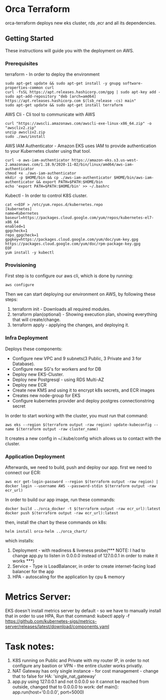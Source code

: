 # Orca Terraform
orca-terraform deploys new eks cluster, rds ,ecr and all its dependencies.

## Getting Started
These instructions will guide you with the deployment on AWS.

### Prerequisites
terraform - In order to deploy the environment

	sudo apt-get update && sudo apt-get install -y gnupg software-properties-common curl
	curl -fsSL https://apt.releases.hashicorp.com/gpg | sudo apt-key add -
	sudo apt-add-repository "deb [arch=amd64] https://apt.releases.hashicorp.com $(lsb_release -cs) main"
	sudo apt-get update && sudo apt-get install terraform

AWS Cli - Cli tool to communicate with AWS

	curl "https://awscli.amazonaws.com/awscli-exe-linux-x86_64.zip" -o "awscliv2.zip"
	unzip awscliv2.zip
	sudo ./aws/install


AWS IAM Authenticator - Amazon EKS uses IAM to provide authentication to your Kubernetes cluster using that tool.

	curl -o aws-iam-authenticator https://amazon-eks.s3.us-west-2.amazonaws.com/1.18.9/2020-11-02/bin/linux/amd64/aws-iam-authenticator
	chmod +x ./aws-iam-authenticator
	mkdir -p $HOME/bin && cp ./aws-iam-authenticator $HOME/bin/aws-iam-authenticator && export PATH=$PATH:$HOME/bin
	echo 'export PATH=$PATH:$HOME/bin' >> ~/.bashrc


Kubectl - In order to control K8S cluster.

	cat <<EOF > /etc/yum.repos.d/kubernetes.repo
	[kubernetes]
	name=Kubernetes
	baseurl=https://packages.cloud.google.com/yum/repos/kubernetes-el7-x86_64
	enabled=1
	gpgcheck=1
	repo_gpgcheck=1
	gpgkey=https://packages.cloud.google.com/yum/doc/yum-key.gpg https://packages.cloud.google.com/yum/doc/rpm-package-key.gpg
	EOF
	yum install -y kubectl


### Provisioning
First step is to configure our aws cli, which is done by running:

	aws configure

Then we can start deploying our environment on AWS, by following these steps:
1. terraform init - Downloads all required modules.
2. terraform plan(optional) - Showing execution plan, showing everything that will create/change.
3. terraform apply - applying the changes, and deploying it. 

### Infra Deployment
Deploys these components:
* Configure new VPC and 9 subnets(3 Public, 3 Private and 3 for Database).
* Configure new SG's for workers and for DB
* Deploy new EKS-Cluster.
* Deploy new Postgresql - using RDS Multi-AZ
* Deploy new ECR
* Create new KMS and using it to encrypt k8s secrets, and ECR images
* Creates new node-group for EKS
* Configure kubernetes provider and deploy postgres connectionstring secret

In order to start working with the cluster, you must run that command:

	aws eks --region $(terraform output -raw region) update-kubeconfig --name $(terraform output -raw cluster_name)

It creates a new config in ~/.kube/config which allows us to contact with the cluster.

### Application Deployment
Afterwards, we need to build, push and deploy our app.
first we need to connect our ECR:

	aws ecr get-login-password --region $(terraform output -raw region) | docker login --username AWS --password-stdin $(terraform output -raw ecr_url)

In order to build our app image, run these commands:

	docker build ../orca_docker -t $(terraform output -raw ecr_url):latest
	docker push $(terraform output -raw ecr_url):latest

then, install the chart by these commands on k8s:

	helm install orca-helm ../orca_chart/

which installs:
1. Deployment - with readiness & liveness probe(*** NOTE: I had to change app.py to listen in 0.0.0.0 instead of 127.0.0.1 in order to make it works ***)
2. Service - Type is LoadBalancer, in order to create internet-facing load balancer for the app
3. HPA - autoscaling for the application by cpu & memory

# Metrics Server:
EKS doesn't install metrics server by default - so we have to manually install that in order to use HPA, Run that command:
	kubectl apply -f https://github.com/kubernetes-sigs/metrics-server/releases/latest/download/components.yaml


# Task notes: 
1. K8S running on Public and Private with my router IP, in order to not configure any bastion or VPN - the entire cluster works privatly.
2. NAT Gateway has only single instance - for cost management - change that to false for HA: 'single_nat_gateway'
3. app.py using 127.0.0.1 and not 0.0.0.0 so it cannot be reached from outside, changed that to 0.0.0.0 to work:
	def main():
      app.run(host='0.0.0.0', port=5000)
